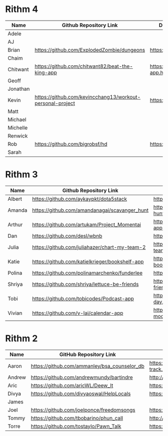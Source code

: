 # Rithm 4

| Name   | Github Repository Link | Deployed Application Link |
|------|------|------|
| Adele | |
| AJ | |
| Brian |https://github.com/ExplodedZombie/dungeons|https://ez-games.herokuapp.com/|
| Chaim | |
| Chitwant |https://github.com/chitwant82/beat-the-king-app | https://beat-the-king-app.herokuapp.com
| Geoff | |
| Jonathan | |
| Kevin | https://github.com/kevincchang13/workout-personal-project | https://motiv8tion.herokuapp.com/
| Matt | |
| Michael | |
| Michelle | |
| Renwick | |
| Rob | https://github.com/bigrobsf/hd | https://hd-hit.herokuapp.com/ | 
| Sarah | |

# Rithm 3

| Name   | Github Repository Link | Deployed Application Link |
|--------|------------------------|---------------------------|
| Albert | https://github.com/aykaypkt/dota5stack | https://dota5stack.herokuapp.com/
| Amanda | https://github.com/amandanagai/scavanger_hunt | https://scavanger-hunt.herokuapp.com/users/login
| Arthur | https://github.com/artukam/Project_Momentai |https://momentai-app.herokuapp.com/users/login
| Dan    | https://github.com/desl/wbnb | https://wbnb.herokuapp.com/
| Julia  | https://github.com/juliahazer/chart-my-team-2 | https://chart-my-team.herokuapp.com/
| Katie  | https://github.com/katielkrieger/bookshelf-app | https://my-bookshelves.herokuapp.com/
| Polina | https://github.com/polinamarchenko/funderlee | https://funderlee.herokuapp.com/
| Shriya | https://github.com/shriya/lettuce-be-friends | https://lettuce-be-friends.herokuapp.com/
| Tobi   | https://github.com/tobicodes/Podcast-app | https://a-pod-a-day.herokuapp.com/
| Vivian | https://github.com/v-lai/calendar-app | https://calendar-mood.herokuapp.com/

# Rithm 2

| Name | GitHub Repository Link | Deployed Application Link |
|--------------|------------------------|---------------------------|
| Aaron        | https://github.com/ammanley/bsa_counselor_db                       |    https://mb-counselor-track.herokuapp.com/counselors/signup                    |
| Andrew       | https://github.com/andrewmundy/bartindre | http://www.bartindre.com|
| Aric         | https://github.com/aricWL/Deew_It | https://deewit.herokuapp.com |
| Divya        | https://github.com/divyaoswal/HelpLocals | https://helplocals.herokuapp.com |
| James        |                        |                           |
| Joel         | https://github.com/joelponce/freedomsongs | https://freedomsongs.herokuapp.com/ |
| Tommy        | https://github.com/tbobarino/phun_call |  http://www.phuncall.com |
| Torre        |https://github.com/tostaylo/Pawn_Talk | https://pawntalk.herokuapp.com/ |
